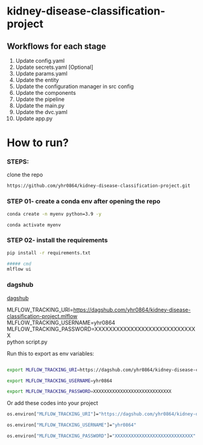 # kidney-disease-classification-project

## Workflows for each stage

1. Update config.yaml
2. Update secrets.yaml [Optional]
3. Update params.yaml
4. Update the entity
5. Update the configuration manager in src config
6. Update the components
7. Update the pipeline
8. Update the main.py
9. Update the dvc.yaml  
10. Update app.py

# How to run?

### STEPS:

clone the repo

```bash
https://github.com/yhr0864/kidney-disease-classification-project.git
```

### STEP 01- create a conda env after opening the repo

```bash
conda create -n myenv python=3.9 -y
```

```bash
conda activate myenv
```

### STEP 02- install the requirements
```bash
pip install -r requirements.txt
```

```bash
##### cmd
mlflow ui
```

### dagshub
[dagshub](https://dagshub.com/)

MLFLOW_TRACKING_URI=https://dagshub.com/yhr0864/kidney-disease-classification-project.mlflow \
MLFLOW_TRACKING_USERNAME=yhr0864 \
MLFLOW_TRACKING_PASSWORD=XXXXXXXXXXXXXXXXXXXXXXXXXXXXX \
python script.py

Run this to export as env variables:
```bash

export MLFLOW_TRACKING_URI=https://dagshub.com/yhr0864/kidney-disease-classification-project.mlflow

export MLFLOW_TRACKING_USERNAME=yhr0864

export MLFLOW_TRACKING_PASSWORD=XXXXXXXXXXXXXXXXXXXXXXXXXXXXX
```

Or add these codes into your project
```bash
os.environ["MLFLOW_TRACKING_URI"]="https://dagshub.com/yhr0864/kidney-disease-classification-project.mlflow"

os.environ["MLFLOW_TRACKING_USERNAME"]="yhr0864"

os.environ["MLFLOW_TRACKING_PASSWORD"]="XXXXXXXXXXXXXXXXXXXXXXXXXXXXX"
```

